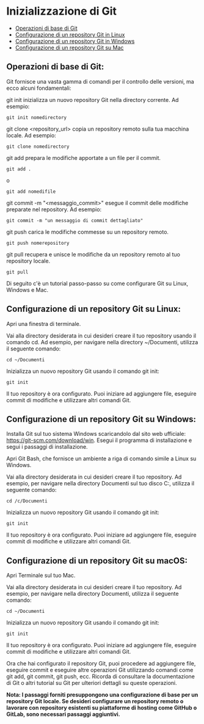# Inizializzazione di Git

- [Operazioni di base di Git](#operazioni-di-base-di-git)
- [Configurazione di un repository Git in Linux](#configurazione-di-un-repository-git-su-linux)
- [Configurazione di un repository Git in Windows](#configurazione-di-un-repository-git-su-windows)
- [Configurazione di un repository Git su Mac](#configurazione-di-un-repository-git-su-macos)

## Operazioni di base di Git:
Git fornisce una vasta gamma di comandi per il controllo delle versioni, ma ecco alcuni fondamentali:

git init inizializza un nuovo repository Git nella directory corrente. Ad esempio:
```
git init nomedirectory
```
git clone <repository_url> copia un repository remoto sulla tua macchina locale. Ad esempio:
```
git clone nomedirectory
```
git add <file> prepara le modifiche apportate a un file per il commit.
```
git add . 
```
o
```
git add nomedifile
```
git commit -m "<messaggio_commit>" esegue il commit delle modifiche preparate nel repository. Ad esempio:
```
git commit -m "un messaggio di commit dettagliato"
```

git push carica le modifiche commesse su un repository remoto.
```
git push nomerepository
```
git pull recupera e unisce le modifiche da un repository remoto al tuo repository locale.
```
git pull
```

Di seguito c'è un tutorial passo-passo su come configurare Git su Linux, Windows e Mac.

## Configurazione di un repository Git su Linux:

Apri una finestra di terminale.

Vai alla directory desiderata in cui desideri creare il tuo repository usando il comando cd. Ad esempio, per navigare nella directory ~/Documenti, utilizza il seguente comando:

```
cd ~/Documenti
```
Inizializza un nuovo repository Git usando il comando git init:

```
git init
```
Il tuo repository è ora configurato. Puoi iniziare ad aggiungere file, eseguire commit di modifiche e utilizzare altri comandi Git.

## Configurazione di un repository Git su Windows:

Installa Git sul tuo sistema Windows scaricandolo dal sito web ufficiale: https://git-scm.com/download/win. Esegui il programma di installazione e segui i passaggi di installazione.

Apri Git Bash, che fornisce un ambiente a riga di comando simile a Linux su Windows.

Vai alla directory desiderata in cui desideri creare il tuo repository. Ad esempio, per navigare nella directory Documenti sul tuo disco C:, utilizza il seguente comando:

```
cd /c/Documenti
```
Inizializza un nuovo repository Git usando il comando git init:

```
git init
```
Il tuo repository è ora configurato. Puoi iniziare ad aggiungere file, eseguire commit di modifiche e utilizzare altri comandi Git.

## Configurazione di un repository Git su macOS:

Apri Terminale sul tuo Mac.

Vai alla directory desiderata in cui desideri creare il tuo repository. Ad esempio, per navigare nella directory Documenti, utilizza il seguente comando:

```
cd ~/Documenti
```
Inizializza un nuovo repository Git usando il comando git init:

```
git init
```
Il tuo repository è ora configurato. Puoi iniziare ad aggiungere file, eseguire commit di modifiche e utilizzare altri comandi Git.

Ora che hai configurato il repository Git, puoi procedere ad aggiungere file, eseguire commit e eseguire altre operazioni Git utilizzando comandi come git add, git commit, git push, ecc. Ricorda di consultare la documentazione di Git o altri tutorial su Git per ulteriori dettagli su queste operazioni.

**Nota: I passaggi forniti presuppongono una configurazione di base per un repository Git locale. Se desideri configurare un repository remoto o lavorare con repository esistenti su piattaforme di hosting come GitHub o GitLab, sono necessari passaggi aggiuntivi.**
